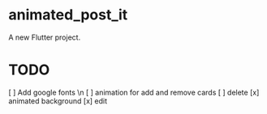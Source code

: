 # animated_post_it

A new Flutter project.


# TODO

[ ] Add google fonts \n
[ ] animation for add and remove cards
[ ] delete
[x] animated background
[x] edit
